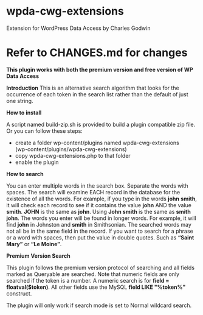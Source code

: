 # wpda-cwg-extensions
Extension for WordPress Data Access by Charles Godwin

Refer to CHANGES.md for changes
=======

__This plugin works with both the premium version and free version of WP Data Access__

__Introduction__
This is an alternative search algorithm that looks for the occurrence of each token in the search list rather than the default of just one string. 

__How to install__

A script named build-zip.sh is provided to build a plugin compatible zip file. Or you can follow these steps:

* create a folder wp-content/plugins named wpda-cwg-extensions  
 (wp-content/plugins/wpda-cwg-extensions)
* copy wpda-cwg-extensions.php to that folder
* enable the plugin

__How to search__

You can enter multiple words in the search box. Separate the words with spaces. The search will examine EACH record in the database for the existence of all the words. For example, if you type in the words __john__ __smith__, it will check each record to see if it contains the value __john__ AND the value __smith__. __JOHN__ is the same as __john__. Using __John smith__ is the same as __smith john__. The words you enter will be found in longer words. For example, it will find __john__ in Johnston and __smith__ in Smithsonian. The searched words may not all be in the same field in the record. If you want to search for a phrase or a word with spaces, then put the value in double quotes. Such as __“Saint Mary”__ 
or __“Le Moine”__.

__Premium Version Search__  

This plugin follows the premium version protocol of searching and all fields marked as Queryable are searched. Note that numeric fields are only searched  if the token is a number. A numeric search is for __field = floatval($token)__. All other fields use the MySQL __field LIKE "%token%"__ construct.

The plugin will only work if search mode is set to Normal wildcard search.

